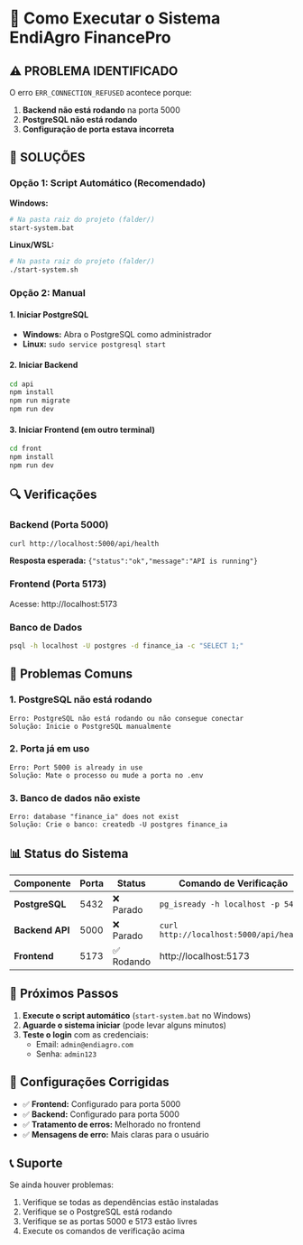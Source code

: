 # 🚀 Como Executar o Sistema EndiAgro FinancePro

## ⚠️ **PROBLEMA IDENTIFICADO**

O erro `ERR_CONNECTION_REFUSED` acontece porque:
1. **Backend não está rodando** na porta 5000
2. **PostgreSQL não está rodando** 
3. **Configuração de porta estava incorreta**

## 🔧 **SOLUÇÕES**

### **Opção 1: Script Automático (Recomendado)**

**Windows:**
```bash
# Na pasta raiz do projeto (falder/)
start-system.bat
```

**Linux/WSL:**
```bash
# Na pasta raiz do projeto (falder/)
./start-system.sh
```

### **Opção 2: Manual**

#### **1. Iniciar PostgreSQL**
- **Windows:** Abra o PostgreSQL como administrador
- **Linux:** `sudo service postgresql start`

#### **2. Iniciar Backend**
```bash
cd api
npm install
npm run migrate
npm run dev
```

#### **3. Iniciar Frontend (em outro terminal)**
```bash
cd front
npm install
npm run dev
```

## 🔍 **Verificações**

### **Backend (Porta 5000)**
```bash
curl http://localhost:5000/api/health
```
**Resposta esperada:** `{"status":"ok","message":"API is running"}`

### **Frontend (Porta 5173)**
Acesse: http://localhost:5173

### **Banco de Dados**
```bash
psql -h localhost -U postgres -d finance_ia -c "SELECT 1;"
```

## 🐛 **Problemas Comuns**

### **1. PostgreSQL não está rodando**
```
Erro: PostgreSQL não está rodando ou não consegue conectar
Solução: Inicie o PostgreSQL manualmente
```

### **2. Porta já em uso**
```
Erro: Port 5000 is already in use
Solução: Mate o processo ou mude a porta no .env
```

### **3. Banco de dados não existe**
```
Erro: database "finance_ia" does not exist
Solução: Crie o banco: createdb -U postgres finance_ia
```

## 📊 **Status do Sistema**

| Componente | Porta | Status | Comando de Verificação |
|------------|-------|--------|----------------------|
| **PostgreSQL** | 5432 | ❌ Parado | `pg_isready -h localhost -p 5432` |
| **Backend API** | 5000 | ❌ Parado | `curl http://localhost:5000/api/health` |
| **Frontend** | 5173 | ✅ Rodando | http://localhost:5173 |

## 🎯 **Próximos Passos**

1. **Execute o script automático** (`start-system.bat` no Windows)
2. **Aguarde o sistema iniciar** (pode levar alguns minutos)
3. **Teste o login** com as credenciais:
   - Email: `admin@endiagro.com`
   - Senha: `admin123`

## 🔧 **Configurações Corrigidas**

- ✅ **Frontend:** Configurado para porta 5000
- ✅ **Backend:** Configurado para porta 5000
- ✅ **Tratamento de erros:** Melhorado no frontend
- ✅ **Mensagens de erro:** Mais claras para o usuário

## 📞 **Suporte**

Se ainda houver problemas:
1. Verifique se todas as dependências estão instaladas
2. Verifique se o PostgreSQL está rodando
3. Verifique se as portas 5000 e 5173 estão livres
4. Execute os comandos de verificação acima
